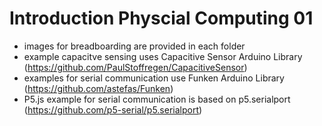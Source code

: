 # Introduction Physcial Computing 01

- images for breadboarding are provided in each folder
- example capacitve sensing uses Capacitive Sensor Arduino Library (https://github.com/PaulStoffregen/CapacitiveSensor)
- examples for serial communication use Funken Arduino Library (https://github.com/astefas/Funken)
- P5.js example for serial communication is based on p5.serialport (https://github.com/p5-serial/p5.serialport)
